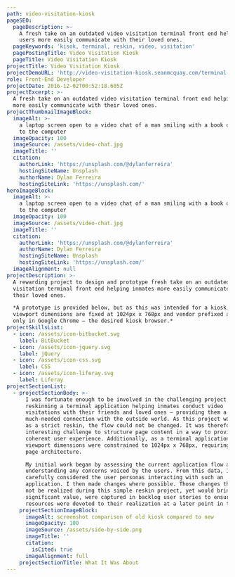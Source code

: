 ```yaml
---
path: video-visitation-kiosk
pageSEO:
  pageDescription: >-
    A fresh take on an outdated video visitation terminal front end helping
    users more easily communicate with their loved ones.
  pageKeywords: 'kisok, terminal, reskin, video, visitation'
  pagePostingTitle: Video Visitation Kiosk
  pageTitle: Video Visitation Kiosk
projectTitle: Video Visitation Kiosk
projectDemoURL: 'http://video-visitation-kiosk.seanmcquay.com/terminal-bezel.htm'
role: Front-End Developer
projectDate: 2016-12-02T00:52:18.605Z
projectExcerpt: >-
  A fresh take on an outdated video visitation terminal front end helping users
  more easily communicate with their loved ones.
projectThumbnailImageBlock:
  imageAlt: >-
    a laptop screen open to a video chat of a man smiling with a book open next
    to the computer
  imageOpacity: 100
  imageSource: /assets/video-chat.jpg
  imageTitle: ''
  citation:
    authorLink: 'https://unsplash.com/@dylanferreira'
    hostingSiteName: Unsplash
    authorName: Dylan Ferreira
    hostingSiteLink: 'https://unsplash.com/'
heroImageBlock:
  imageAlt: >-
    a laptop screen open to a video chat of a man smiling with a book open next
    to the computer
  imageOpacity: 100
  imageSource: /assets/video-chat.jpg
  imageTitle: ''
  citation:
    authorLink: 'https://unsplash.com/@dylanferreira'
    authorName: Dylan Ferreira
    hostingSiteName: Unsplash
    hostingSiteLink: 'https://unsplash.com/'
  imageAlignment: null
projectDescription: >-
  A rewarding project to design and prototype fresh take on an outdated video
  visitation terminal front end helping inmates more easily communicate with
  their loved ones.  

  *A prototype is provided below, but as this was intended for a kiosk, the
  viewport dimensions are fixed at 1024px x 768px and vendor prefixed and tested
  only in Google Chrome – the desired kiosk browser.*
projectSkillsList:
  - icon: /assets/icon-bitbucket.svg
    label: BitBucket
  - icon: /assets/icon-jquery.svg
    label: jQuery
  - icon: /assets/icon-css.svg
    label: CSS
  - icon: /assets/icon-liferay.svg
    label: Liferay
projectSectionList:
  - projectSectionBody: >-
      I was fortunate enough to be involved in the challenging project of
      reskinning a terminal application helping inmates conduct video
      visitations with their friends and loved ones – providing them a
      much-needed connection with the outside world. As this project was slated
      as a strict reskin, the flow could not be changed. It was therefore an
      interesting challenge to structure page content in a way to provide a
      coherent user experience. Additionally, as a terminal application,
      viewport dimensions were constrained to 1024px x 768px, requiring careful
      page architecture.  

      My initial work began by assessing the current application flow and
      understanding any concerns voiced by the users. From this data, I
      carefully considered the user personas interacting with such an
      application. I then made changes where possible. Those changes that could
      not be realized during this simple reskin project, yet would bring
      significant value, were captured in backlog user stories to ensure
      resources were devoted to their realization at a later point in time.
    projectSectionImageBlock:
      imageAlt: screenshot comparison of old kiosk compared to new
      imageOpacity: 100
      imageSource: /assets/side-by-side.png
      imageTitle: ''
      citation:
        isCited: true
      imageAlignment: full
    projectSectionTitle: What It Was About
---
```

